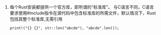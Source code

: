 1.  每个Rust安装都提供一个官方库，即所谓的“标准库”。 与C语言不同，C语言要求使用#include指令在源代码中包含标准库的所需文件，默认情况下，Rust包括其整个标准库,无需引用

        print!("{} {}", str::len("abcde"), "abcde".len());